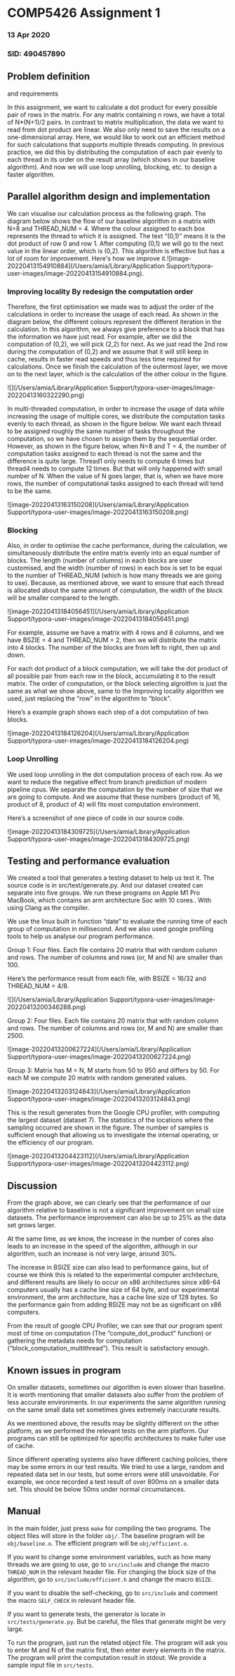 # COMP5426 Assignment 1

### 13 Apr 2020

### SID: 490457890



## Problem definition 
and requirements

In this assignment, we want to calculate a dot product for every possible pair of rows in the matrix. For any matrix containing n rows, we have a total of N*(N+1)/2 pairs. In contrast to matrix multiplication, the data we want to read from dot product are linear. We also only need to save the results on a one-dimensional array. Here, we would like to work out an efficient method for such calculations that supports multiple threads computing. In previous practice, we did this by distributing the computation of each pair evenly to each thread in its order on the result array (which shows in our baseline algorithm). And now we will use loop unrolling, blocking, etc. to design a faster algorithm.

## Parallel algorithm design and implementation

We can visualise our calculation process as the following graph. The diagram below shows the flow of our baseline algorithm in a matrix with N=8 and THREAD_NUM = 4. Where the colour assigned to each box represents the thread to which it is assigned. The text “(0,1)” means it is the dot product of row 0 and row 1. After computing (0,1) we will go to the next value in the linear order, which is (0,2). This algorithm is effective but has a lot of room for improvement. Here's how we improve it.![image-20220413154910884](/Users/amia/Library/Application Support/typora-user-images/image-20220413154910884.png).

###  Improving locality By redesign the computation order 

Therefore, the first optimisation we made was to adjust the order of the calculations in order to increase the usage of each read. As shown in the diagram below, the different colours represent the different iteration in the calculation. In this algorithm, we always give preference to a block that has the information we have just read. For example, after we did the computation of (0,2), we will pick (2,2) for next. As we just read the 2nd row during the computation of (0,2) and we assume that it will still keep in cache, results in faster read speeds and thus less time required for calculations. Once we finish the calculation of the outermost layer, we move on to the next layer, which is the calculation of the other colour in the figure.

![](/Users/amia/Library/Application Support/typora-user-images/image-20220413160322290.png)

In multi-threaded computation, in order to increase the usage of data while increasing the usage of multiple cores, we distribute the computation tasks evenly to each thread, as shown in the figure below. We want each thread to be assigned roughly the same number of tasks throughout the computation, so we have chosen to assign them by the sequential order. However, as shown in the figure below, when N=8 and T = 4, the number of computation tasks assigned to each thread is not the same and the difference is quite large. Thread1 only needs to compute 6 times but thread4 needs to compute 12 times. But that will only happened with small number of N. When the value of N goes larger, that is, when we have more rows, the number of computational tasks assigned to each thread will tend to be the same.

![image-20220413163150208](/Users/amia/Library/Application Support/typora-user-images/image-20220413163150208.png)

### Blocking

Also, in order to optimise the cache performance, during the calculation, we simultaneously distribute the entire matrix evenly into an equal number of blocks. The length (number of columns) in each blocks are user customised, and the width (number of rows) in each box is set to be equal to the number of THREAD_NUM (which is how many threads we are going to use). Because, as mentioned above, we want to ensure that each thread is allocated about the same amount of computation, the width of the block will be smaller compared to the length.

![image-20220413184056451](/Users/amia/Library/Application Support/typora-user-images/image-20220413184056451.png)

For example, assume we have a matrix with 4 rows and 8 columns, and we have BSZIE = 4 and THREAD_NUM = 2, then we will distribute the matrix into 4 blocks. The number of the blocks are from left to right, then up and down.

For each dot product of a block computation, we will take the dot product of all possible pair from each row in the block, accumulating it to the result matrix. The order of computation, or the block selecting algroithm is just the same as what we show above, same to the Improving locality algorithm we used, just replacing the “row” in the algorithm to “block”.

Here’s a example graph shows each step of a dot computation of two blocks.

![image-20220413184126204](/Users/amia/Library/Application Support/typora-user-images/image-20220413184126204.png)

### Loop Unrolling

We used loop unrolling in the dot computation process of each row.  As we want to reduce the negative effect from branch prediction of modern pipeline cpus. We separate the computation by the number of size that we are going to compute. And we assume that these numbers (product of 16, product of 8, product of 4) will fits most computation environment.



Here’s a screenshot of one piece of code in our source code.

![image-20220413184309725](/Users/amia/Library/Application Support/typora-user-images/image-20220413184309725.png)



## Testing and performance evaluation

We created a tool that generates a testing dataset to help us test it. The source code is in src/test/generate.py. And our dataset created can separate into five groups. We run these programs on Apple M1 Pro MacBook, which contains an arm architecture Soc with 10 cores.. With using Clang as the compiler.

We use the linux built in function “date” to evaluate the running time of each group of computation in millisecond. And we also used google profiling tools to help us analyse our program performance.

Group 1: Four files. Each file contains 20 matrix that with random column and rows. The number of columns and rows (or, M and N) are smaller than 100.

Here’s the performance result from each file, with BSIZE = 16/32 and THREAD_NUM = 4/8.

![](/Users/amia/Library/Application Support/typora-user-images/image-20220413200346288.png)

Group 2: Four files. Each file contains 20 matrix that with random column and rows. The number of columns and rows (or, M and N) are smaller than 2500.

![image-20220413200627224](/Users/amia/Library/Application Support/typora-user-images/image-20220413200627224.png)

Group 3: Matrix has M = N, M starts from 50 to 950 and differs by 50. For each M we compute 20 matrix with random generated values.

![image-20220413203124843](/Users/amia/Library/Application Support/typora-user-images/image-20220413203124843.png)

This is the result generates from the Google CPU profiler, with computing the largest dataset (dataset 7). The statistics of the locations where the sampling occurred are shown in the figure. The number of samples is sufficient enough that allowing us to  investigate the internal operating, or the efficiency of our program.

![image-20220413204423112](/Users/amia/Library/Application Support/typora-user-images/image-20220413204423112.png)

## Discussion

From the graph above, we can clearly see that the performance of our algorithm relative to baseline is not a significant improvement on small size datasets. The performance improvement can also be up to 25% as the data set grows larger.

At the same time, as we know, the increase in the number of cores also leads to an increase in the speed of the algorithm, although in our algorithm, such an increase is not very large, around 30%.

The increase in BSIZE size can also lead to performance gains, but of course we think this is related to the experimental computer architecture, and different results are likely to occur on x86 architectures since x86-64 computers usually has a cache line size of 64 byte, and our experimental environment, the arm architecture, has a cache line size of 128 bytes. So the performance gain from adding BSIZE may not be as significant on x86 computers.

From the result of google CPU Profiler, we can see that our program spent most of time on computation (The “compute_dot_product” function) or gathering the metadata needs for computation (“block_computation_multithread”). This result is satisfactory enough.

## Known issues in program

On smaller datasets, sometimes our algorithm is even slower than baseline. It is worth mentioning that smaller datasets also suffer from the problem of less accurate environments. In our experiments the same algorithm running on the same small data set sometimes gives extremely inaccurate results. 

As we mentioned above, the results may be slightly different on the other platform, as we performed the relevant tests on the arm platform. Our programs can still be optimized for specific architectures to make fuller use of cache.

Since different operating systems also have different caching policies, there may be some errors in our test results. We tried to use a large, random and repeated data set in our tests, but some errors were still unavoidable. For example, we once recorded a test result of over 800ms on a smaller data set. This should be below 50ms under normal circumstances.

## Manual 

In the main folder, just press `make` for compiling the two programs. The object files will store in the folder `obj/`. The baseline program will be  `obj/baseline.o`. The efficient program will be `obj/efficient.o`.

If you want to change some environment variables, such as how many threads we are going to use, go to `src/include` and change the macro `THREAD_NUM` in the relevant header file. For changing the block size of the algorithm, go to `src/include/efficient.h` and change the macro `BSIZE`.

If you want to disable the self-checking, go to `src/include` and comment the macro `SELF_CHECK` in relevant header file.

If you want to generate tests, the generator is locate in `src/tests/generate.py`. But be careful, the files that generate might be very large.

To run the program, just run the related object file. The program will ask you to enter M and N of the matrix first, then enter every elements in the matrix. The program will print the computation result in stdout. We provide a sample input file in `src/tests`.